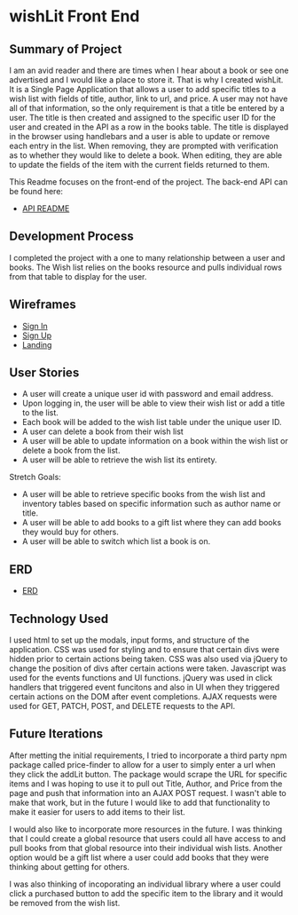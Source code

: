 # wishLit Front End

## Summary of Project

I am an avid reader and there are times when I hear about a book or see one advertised and I would like a place to store it. That is why I created wishLit. It is a Single Page Application that allows a user to add specific titles to a wish list with fields of title, author, link to url, and price. A user may not have all of that information, so the only requirement is that a title be entered by a user. The title is then created and assigned to the specific user ID for the user and created in the API as a row in the books table. The title is displayed in the browser using handlebars and a user is able to update or remove each entry in the list. When removing, they are prompted with verification as to whether they would like to delete a book. When editing, they are able to update the fields of the item with the current fields returned to them.

This Readme focuses on the front-end of the project. The back-end API can be found here:

- [API README](https://github.com/kmlm/full-stack-project/blob/master/README.md)

## Development Process

I completed the project with a one to many relationship between a user and books. The Wish list relies on the books resource and pulls individual rows from that table to display for the user.




## Wireframes

-   [Sign In](https://i.imgur.com/13dBzWb.png)
-  [Sign Up](https://i.imgur.com/TR0GzUS.png)
-  [Landing](https://i.imgur.com/U8sQIH7.png)

## User Stories

- A user will create a unique user id with password and email address.
- Upon logging in, the user will be able to view their wish list or add a title to the list.
- Each book will be added to the wish list table under the unique user ID.
- A user can delete a book from their wish list
- A user will be able to update information on a book within the wish list or delete a book from the list.
- A user will be able to retrieve the wish list its entirety.

Stretch Goals:
- A user will be able to retrieve specific books from the wish list and inventory tables based
on specific information such as author name or title.
- A user will be able to add books to a gift list where they can add books they would buy for others.
- A user will be able to switch which list a book is on.

## ERD

-   [ERD](https://i.imgur.com/kkJ0NB1.png)

## Technology Used

I used html to set up the modals, input forms, and structure of the application. CSS was used for styling and to ensure that certain divs were hidden prior to certain actions being taken. CSS was also used via jQuery to change the position of divs after certain actions were taken. Javascript was used for the events functions and UI functions. jQuery was used in click handlers that triggered event funcitons and also in UI when they triggered certain actions on the DOM after event completions. AJAX requests were used for GET, PATCH, POST, and DELETE requests to the API.

## Future Iterations

After metting the initial requirements, I tried to incorporate a third party npm package called price-finder to allow for a user to simply enter a url when they click the addLit button. The package would scrape the URL for specific items and I was hoping to use it to pull out Title, Author, and Price from the page and push that information into an AJAX POST request. I wasn't able to make that work, but in the future I would like to add that functionality to make it easier for users to add items to their list.

I would also like to incorporate more resources in the future. I was thinking that I could create a global resource that users could all have access to and pull books from that global resource into their individual wish lists. Another option would be a gift list where a user could add books that they were thinking about getting for others.

I was also thinking of incoporating an individual library where a user could click a purchased button to add the specific item to the library and it would be removed from the wish list.
